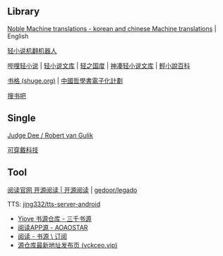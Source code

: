 
## Library

[Noble Machine translations - korean and chinese Machine translations](https://noblemtl.com/) | English

[轻小说机翻机器人](https://books.fishhawk.top/)

[哔哩轻小说](https://www.bilinovel.com/) | [轻小说文库](https://www.wenku8.net/index.php) | [轻之国度](https://www.lightnovel.us/) | [神凑轻小说文库](https://m.shencou.com/) | [輕小說百科](https://lnovel.tw/)

[书格 (shuge.org)](https://www.shuge.org/) | [中國哲學書電子化計劃](https://ctext.org/zhs)

[搜书吧](http://www.soushu2025.com)

## Single

[Judge Dee / Robert van Gulik](http://www.judge-dee.info/welcome/index.jsp)

[可穿戴科技](https://wt.tepis.me/)

## Tool

[阅读官网 开源阅读 | 开源阅读](https://gedoor.github.io/) | [gedoor/legado](https://github.com/gedoor/legado)

TTS: [jing332/tts-server-android](https://github.com/jing332/tts-server-android)

- [Yiove 书源仓库 - 三千书源](https://shuyuan.yiove.com/)
- [阅读APP源 - AOAOSTAR](https://legado.aoaostar.com/)
- [阅读 - 书源 \ 订阅](https://flowus.cn/ycheng/share/923f5a35-6dcf-47d1-b8eb-b9c5ef3ed39b)
- [源仓库最新地址发布页 (yckceo.vip)](https://yckceo.vip/)
